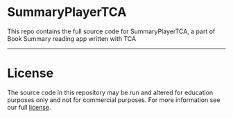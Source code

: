 # SummaryPlayerTCA

This repo contains the full source code for SummaryPlayerTCA, a part of Book Summary reading app written with TCA

---

# License

The source code in this repository may be run and altered for education purposes only and not for commercial purposes. For more information see our full [license](LICENSE.md).